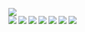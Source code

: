 ![](https://raw.githubusercontent.com/yaim0425/zzzYAIM0425-0600-free-minerals/main/Doc/pypetroleumhandling/(1).png)  
![](https://raw.githubusercontent.com/yaim0425/zzzYAIM0425-0600-free-minerals/main/Doc/pypetroleumhandling/(2).png)
![](https://raw.githubusercontent.com/yaim0425/zzzYAIM0425-0600-free-minerals/main/Doc/pypetroleumhandling/(3).png)
![](https://raw.githubusercontent.com/yaim0425/zzzYAIM0425-0600-free-minerals/main/Doc/pypetroleumhandling/(4).png)
![](https://raw.githubusercontent.com/yaim0425/zzzYAIM0425-0600-free-minerals/main/Doc/pypetroleumhandling/(5).png)
![](https://raw.githubusercontent.com/yaim0425/zzzYAIM0425-0600-free-minerals/main/Doc/pypetroleumhandling/(6).png)
![](https://raw.githubusercontent.com/yaim0425/zzzYAIM0425-0600-free-minerals/main/Doc/pypetroleumhandling/(7).png)
![](https://raw.githubusercontent.com/yaim0425/zzzYAIM0425-0600-free-minerals/main/Doc/pypetroleumhandling/(8).png)
